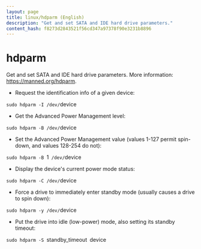 ```yaml
---
layout: page
title: linux/hdparm (English)
description: "Get and set SATA and IDE hard drive parameters."
content_hash: f8273d2843521f56cd347a97378f90e3231b8896
---
```

# hdparm

Get and set SATA and IDE hard drive parameters.
More information: <https://manned.org/hdparm>.

- Request the identification info of a given device:

`sudo hdparm -I /dev/`<span class="tldr-var badge badge-pill bg-dark-lm bg-white-dm text-white-lm text-dark-dm font-weight-bold">device</span>

- Get the Advanced Power Management level:

`sudo hdparm -B /dev/`<span class="tldr-var badge badge-pill bg-dark-lm bg-white-dm text-white-lm text-dark-dm font-weight-bold">device</span>

- Set the Advanced Power Management value (values 1-127 permit spin-down, and values 128-254 do not):

`sudo hdparm -B `<span class="tldr-var badge badge-pill bg-dark-lm bg-white-dm text-white-lm text-dark-dm font-weight-bold">1</span>` /dev/`<span class="tldr-var badge badge-pill bg-dark-lm bg-white-dm text-white-lm text-dark-dm font-weight-bold">device</span>

- Display the device's current power mode status:

`sudo hdparm -C /dev/`<span class="tldr-var badge badge-pill bg-dark-lm bg-white-dm text-white-lm text-dark-dm font-weight-bold">device</span>

- Force a drive to immediately enter standby mode (usually causes a drive to spin down):

`sudo hdparm -y /dev/`<span class="tldr-var badge badge-pill bg-dark-lm bg-white-dm text-white-lm text-dark-dm font-weight-bold">device</span>

- Put the drive into idle (low-power) mode, also setting its standby timeout:

`sudo hdparm -S `<span class="tldr-var badge badge-pill bg-dark-lm bg-white-dm text-white-lm text-dark-dm font-weight-bold">standby_timeout</span>` `<span class="tldr-var badge badge-pill bg-dark-lm bg-white-dm text-white-lm text-dark-dm font-weight-bold">device</span>
